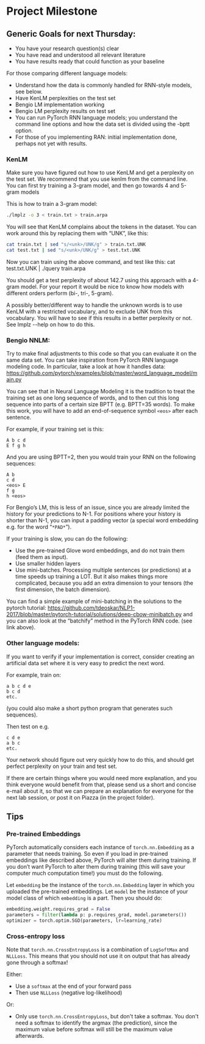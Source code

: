 # Project Milestone

## Generic Goals for next Thursday: 

- You have your research question(s) clear
- You have read and understood all relevant literature
- You have results ready that could function as your baseline

For those comparing different language models:
- Understand how the data is commonly handled for RNN-style models, see below.
- Have KenLM perplexities on the test set
- Bengio LM implementation working
- Bengio LM perplexity results on test set 
- You can run PyTorch RNN language models; you understand the command line options and how the data set is divided using the -bptt option.
- For those of you implementing RAN: initial implementation done, perhaps not yet with results.

### KenLM
Make sure you have figured out how to use KenLM and get a perplexity on the test set.
We recommend that you use kenlm from the command line. You can first try training a 3-gram model, and then go towards 4 and 5-gram models

This is how to train a 3-gram model: 

```bash
./lmplz -o 3 < train.txt > train.arpa
```

You will see that KenLM complains about the <unk> tokens in the dataset. You can work around this by replacing them with “UNK”, like this:

```bash
cat train.txt | sed "s/<unk>/UNK/g" > train.txt.UNK
cat test.txt | sed "s/<unk>/UNK/g" > test.txt.UNK
```

Now you can train using the above command, and test like this:
cat test.txt.UNK | ./query train.arpa

You should get a test perplexity of about 142.7 using this approach with a 4-gram model.
For your report it would be nice to know how models with different orders perform (bi-, tri-, 5-gram).

A possibly better/different way to handle the unknown words is to use KenLM with a restricted vocabulary, and to exclude UNK from this vocabulary. You will have to see if this results in a better perplexity or not. See lmplz --help on how to do this.

### Bengio NNLM:

Try to make final adjustments to this code so that you can evaluate it on the same data set.
You can take inspiration from PyTorch RNN language modeling code. In particular, take a look at how it handles data: https://github.com/pytorch/examples/blob/master/word_language_model/main.py 

You can see that in Neural Language Modeling it is the tradition to treat the training set as one long sequence of words, and to then cut this long sequence into parts of a certain size BPTT (e.g. BPTT=35 words). To make this work, you will have to add an end-of-sequence symbol `<eos>` after each sentence.

For example, if your training set is this:

```
A b c d 
E f g h
```

And you are using BPTT=2, then you would train your RNN on the following sequences:

```
A b
c d
<eos> E
f g
h <eos>
```

For Bengio’s LM, this is less of an issue, since you are already limited the history for 
your predictions to N-1. For positions where your history is shorter than N-1, you 
can input a padding vector (a special word embedding e.g. for the word “`*PAD*`”).

If your training is slow, you can do the following:

- Use the pre-trained Glove word embeddings, and do not train them (feed them as input).
- Use smaller hidden layers
- Use mini-batches. Processing multiple sentences (or predictions) at a 
time speeds up training a LOT. But it also makes things more complicated, 
because you add an extra dimension to your tensors (the first dimension, the batch dimension). 

You can find a simple example of mini-batching in the solutions to the pytorch tutorial: 
https://github.com/tdeoskar/NLP1-2017/blob/master/pytorch-tutorial/solutions/deep-cbow-minibatch.py 
and you can also look at the “batchify” method in the PyTorch RNN code. (see link above).

### Other language models:

If you want to verify if your implementation is correct, consider creating an 
artificial data set where it is very easy to predict the next word.

For example, train on:

```
a b c d e
b c d 
etc.
```

(you could also make a short python program that generates such sequences).

Then test on e.g.

```
c d e
a b c  
etc.
```

Your network should figure out very quickly how to do this, 
and should get perfect perplexity on your train and test set.

If there are certain things where you would need more explanation, 
and you think everyone would benefit from that, please send us a short and concise e-mail about it, 
so that we can prepare an explanation for everyone for the next lab session, or post it on Piazza (in the project folder).


## Tips

### Pre-trained Embeddings

PyTorch automatically considers each instance of `torch.nn.Embedding` as a parameter that needs training. So even if you load in pre-trained embeddings like described above, PyTorch will alter them during training. If you don’t want PyTorch to alter them during training (this will save your computer much computation time!) you must do the following.

Let `embedding` be the instance of the `torch.nn.Embedding` layer in which you uploaded the pre-trained embeddings. Let `model` be the instance of your model class of which `embedding` is a part. Then you should do:

```python
embedding.weight.requires_grad = False
parameters = filter(lambda p: p.requires_grad, model.parameters())
optimizer = torch.optim.SGD(parameters, lr=learning_rate)
```

### Cross-entropy loss

Note that `torch.nn.CrossEntropyLoss` is a combination of `LogSoftMax` and `NLLLoss`.
This means that you should not use it on output that has already gone through a softmax! 

Either:

- Use a `softmax` at the end of your forward pass
- Then use `NLLLoss` (negative log-likelihood)

Or:
- Only use `torch.nn.CrossEntropyLoss`, but don't take a softmax. You don't need a softmax to identify the argmax (the prediction), since the maximum value before softmax will still be the maximum value afterwards.
